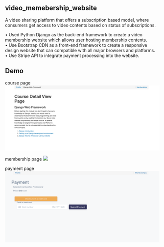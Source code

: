 ## video_memebership_website
A video sharing platform that offers a subscription based model, where consumers get access to video contents based on status of subscriptions.

• Used Python Django as the back-end framework to create a video membership website which allows user hosting membership contents. \
• Use Bootstrap CDN as a front-end framework to create a responsive design website that can compatible with all major browsers and platforms. \
• Use Stripe API to integrate payment processing into the website.

## Demo
course page
![](img/course.png)

membership page
![](img/membership/png)

payment page
![](img/paymen.png)
